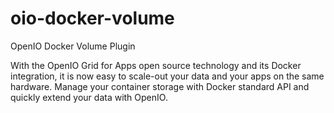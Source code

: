 # oio-docker-volume
OpenIO Docker Volume Plugin

With the OpenIO Grid for Apps open source technology and its Docker integration, it is now easy to scale-out your data and your apps on the same hardware.
Manage your container storage with Docker standard API and quickly extend your data with OpenIO.
